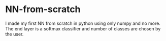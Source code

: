 # NN-from-scratch
I made my first NN from scratch in python using only numpy and no more.
The end layer is a softmax classifier and number of classes are chosen by the user.
